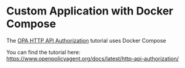 # Custom Application with Docker Compose

The [OPA HTTP API Authorization](https://www.openpolicyagent.org/docs/latest/http-api-authorization/) tutorial uses Docker Compose

You can find the tutorial here: https://www.openpolicyagent.org/docs/latest/http-api-authorization/
